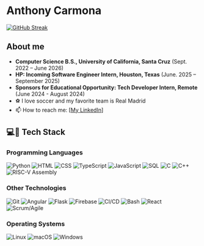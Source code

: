 # Anthony Carmona

[![GitHub Streak](https://streak-stats.demolab.com/?user=AnthonyC247)](https://git.io/streak-stats)

## About me
- **Computer Science B.S., University of California, Santa Cruz** (Sept. 2022 – June 2026)
- **HP: Incoming Software Engineer Intern, Houston, Texas** (June. 2025 – September 2025)
- **Sponsors for Educational Opportunity: Tech Developer Intern, Remote** (June 2024 - August 2024)
-  ⚽️ I love soccer and my favorite team is Real Madrid
-  📫 How to reach me: [[My LinkedIn](https://www.linkedin.com/in/anthony-carmona-46538b1b0/)]

## 💻🔨 Tech Stack

### Programming Languages
![Python](https://img.shields.io/badge/Python-3670A0?style=for-the-badge&logo=python&logoColor=ffdd54)
![HTML](https://img.shields.io/badge/HTML-E34F26?style=for-the-badge&logo=html5&logoColor=white)
![CSS](https://img.shields.io/badge/CSS-1572B6?style=for-the-badge&logo=css3&logoColor=white)
![TypeScript](https://img.shields.io/badge/-TypeScript-3178C6?style=flat&logo=typescript&logoColor=white)
![JavaScript](https://img.shields.io/badge/javascript-%23323330.svg?style=for-the-badge&logo=javascript&logoColor=%23F7DF1E)
![SQL](https://img.shields.io/badge/-SQL-4479A1?style=flat&logo=postgresql&logoColor=white)
![C](https://img.shields.io/badge/C-00599C?style=for-the-badge&logo=c&logoColor=white)
![C++](https://img.shields.io/badge/C%2B%2B-00599C?style=for-the-badge&logo=c%2B%2B&logoColor=white)
![RISC-V Assembly](https://img.shields.io/badge/RISC-V-1F7A1D?style=for-the-badge&logo=riscv&logoColor=white)

### Other Technologies
![Git](https://img.shields.io/badge/Git-F05032?style=for-the-badge&logo=git&logoColor=white)
![Angular](https://img.shields.io/badge/-Angular-DD0031?style=flat&logo=angular&logoColor=white)
![Flask](https://img.shields.io/badge/Flask-000000?style=for-the-badge&logo=flask&logoColor=white)
![Firebase](https://img.shields.io/badge/Firebase-FFCA28?style=for-the-badge&logo=firebase&logoColor=black)
![CI/CD](https://img.shields.io/badge/CI/CD-0078D4?style=for-the-badge&logo=none&logoColor=white)
![Bash](https://img.shields.io/badge/Bash-4EAA25?style=for-the-badge&logo=gnubash&logoColor=white)
![React](https://img.shields.io/badge/React-61DAFB?style=flat&logo=react&logoColor=black)
![Scrum/Agile](https://img.shields.io/badge/Scrum/Agile-0E4C92?style=for-the-badge&logo=none&logoColor=white)

### Operating Systems
![Linux](https://img.shields.io/badge/Linux-FCC624?style=for-the-badge&logo=linux&logoColor=black)
![macOS](https://img.shields.io/badge/macOS-000000?style=for-the-badge&logo=apple&logoColor=white)
![Windows](https://img.shields.io/badge/Windows-0078D6?style=for-the-badge&logo=microsoftwindows&logoColor=white)

